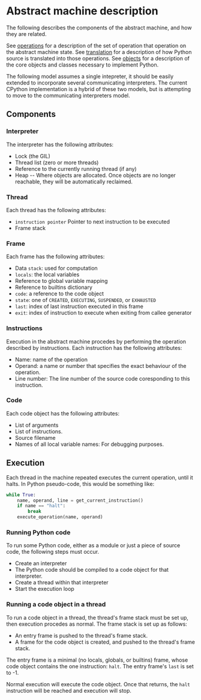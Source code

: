 # Abstract machine description

The following describes the components of the abstract machine, and how they are related.

See [operations](./operations.md) for a description of the set of operation that operation on the abstract machine state.
See [translation](./translation.md) for a description of how Python source is translated into those operations.
See [objects](./objects.md) for a description of the core objects and classes necessary to implement Python.

The following model assumes a single intepreter, it should be easily extended to incorporate several communicating interpreters.
The current CPython implementation is a hybrid of these two models, but is attempting to move to the communicating interpreters model.

## Components

### Interpreter

The interpreter has the following attributes:

* Lock (the GIL)
* Thread list (zero or more threads)
* Reference to the currently running thread (if any)
* Heap -- Where objects are allocated. Once objects are no longer reachable, they will be automatically reclaimed.

### Thread

Each thread has the following attributes:

* `instruction pointer` Pointer to next instruction to be executed
* Frame stack

### Frame

Each frame has the following attributes:

* Data `stack`: used for computation
* `locals`: the local variables
* Reference to global variable mapping
* Reference to builtins dictionary
* `code`: a reference to the code object
* `state`: one of `CREATED`, `EXECUTING`, `SUSPENDED`, or `EXHAUSTED`
* `last`: index of last instruction executed in this frame
* `exit`: index of instruction to execute when exiting from callee generator

### Instructions

Execution in the abstract machine procedes by performing the operation described by instructions.
Each instruction has the following attributes:

* Name: name of the operation
* Operand: a name or number that specifies the exact behaviour of the operation.
* Line number: The line number of the source code coresponding to this instruction.

### Code

Each code object has the following attributes:

* List of arguments
* List of instructions.
* Source filename
* Names of all local variable names: For debugging purposes.

## Execution

Each thread in the machine repeated executes the current operation, until it halts.
In Python pseudo-code, this would be something like:
```python
while True:
    name, operand, line = get_current_instruction()
    if name == "halt":
        break
    execute_operation(name, operand)
```

### Running Python code

To run some Python code, either as a module or just a piece of source code,
the following steps must occur.

* Create an interpreter
* The Python code should be compiled to a code object for that interpreter.
* Create a thread within that interpreter
* Start the execution loop

### Running a code object in a thread

To run a code object in a thread, the thread's frame stack must be set up, then execution procedes as normal.
The frame stack is set up as follows:

* An entry frame is pushed to the thread's frame stack.
* A frame for the code object is created, and pushed to the thread's frame stack.

The entry frame is a minimal (no locals, globals, or builtins) frame, whose code object contains the one instruction: `halt`.
The entry frame's `last` is set to -1.

Normal execution will execute the code object. Once that returns, the `halt` instruction will be reached and execution will stop.

